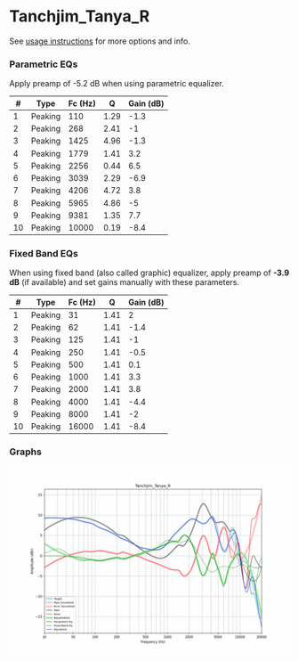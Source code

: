 # Tanchjim_Tanya_R
See [usage instructions](https://github.com/jaakkopasanen/AutoEq#usage) for more options and info.

### Parametric EQs
Apply preamp of -5.2 dB when using parametric equalizer.

|   # | Type    |   Fc (Hz) |    Q |   Gain (dB) |
|-----|---------|-----------|------|-------------|
|   1 | Peaking |       110 | 1.29 |        -1.3 |
|   2 | Peaking |       268 | 2.41 |        -1   |
|   3 | Peaking |      1425 | 4.96 |        -1.3 |
|   4 | Peaking |      1779 | 1.41 |         3.2 |
|   5 | Peaking |      2256 | 0.44 |         6.5 |
|   6 | Peaking |      3039 | 2.29 |        -6.9 |
|   7 | Peaking |      4206 | 4.72 |         3.8 |
|   8 | Peaking |      5965 | 4.86 |        -5   |
|   9 | Peaking |      9381 | 1.35 |         7.7 |
|  10 | Peaking |     10000 | 0.19 |        -8.4 |

### Fixed Band EQs
When using fixed band (also called graphic) equalizer, apply preamp of **-3.9 dB** (if available) and set gains manually with these parameters.

|   # | Type    |   Fc (Hz) |    Q |   Gain (dB) |
|-----|---------|-----------|------|-------------|
|   1 | Peaking |        31 | 1.41 |         2   |
|   2 | Peaking |        62 | 1.41 |        -1.4 |
|   3 | Peaking |       125 | 1.41 |        -1   |
|   4 | Peaking |       250 | 1.41 |        -0.5 |
|   5 | Peaking |       500 | 1.41 |         0.1 |
|   6 | Peaking |      1000 | 1.41 |         3.3 |
|   7 | Peaking |      2000 | 1.41 |         3.8 |
|   8 | Peaking |      4000 | 1.41 |        -4.4 |
|   9 | Peaking |      8000 | 1.41 |        -2   |
|  10 | Peaking |     16000 | 1.41 |        -8.4 |

### Graphs
![](./Tanchjim_Tanya_R.png)
